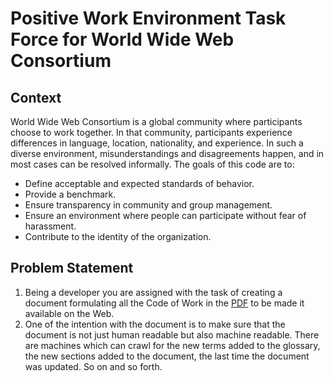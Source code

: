 # Positive Work Environment Task Force for World Wide Web Consortium

## Context
World Wide Web Consortium is a global community where participants choose to work together. In that community, participants experience differences in language, location, nationality, and experience. In such a diverse environment, misunderstandings and disagreements happen, and in most cases can be resolved informally. The goals of this code are to:
- Define acceptable and expected standards of behavior.
- Provide a benchmark.
- Ensure transparency in community and group management.
- Ensure an environment where people can participate without fear of harassment.
- Contribute to the identity of the organization.

## Problem Statement
1. Being a developer you are assigned with the task of creating a document formulating all the Code of Work in the [PDF](./Positive-Work-Environment-at-W3C_Code-of-Ethics-and-Professional-Conduct.pdf) to be made it available on the Web.
2. One of the intention with the document is to make sure that the document is not just human readable but also machine readable. There are machines which can crawl for the new terms added to the glossary, the new sections added to the document, the last time the document was updated. So on and so forth.

